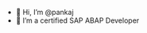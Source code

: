 - 👋 Hi, I’m @pankaj
- 👀 I’m a certified SAP ABAP Developer


<!---
pankaj7990/pankaj7990 is a ✨ special ✨ repository because its `README.md` (this file) appears on your GitHub profile.
You can click the Preview link to take a look at your changes.
--->
